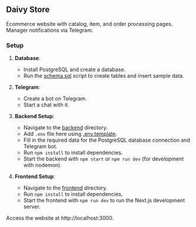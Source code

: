 ## Daivy Store

Ecommerce website with catalog, item, and order processing pages. Manager notifications via Telegram.

### Setup

1. **Database**:
    - Install PostgreSQL and create a database.
    - Run the [schema.sql](sql/schema.sql) script to create tables and insert sample data.

2. **Telegram**:
    - Create a bot on Telegram.
    - Start a chat with it.

3. **Backend Setup**:
    - Navigate to the [backend](backend) directory.
    - Add `.env` file here using [.env.template](backend/.env.template).
    - Fill in the required data for the PostgreSQL database connection and Telegram bot.
    - Run `npm install` to install dependencies.
    - Start the backend with `npm start` or `npm run dev` (for development with nodemon).

4. **Frontend Setup**:
    - Navigate to the [frontend](frontend) directory.
    - Run `npm install` to install dependencies.
    - Start the frontend with `npm run dev` to run the Next.js development server.

Access the website at http://localhost:3000.
